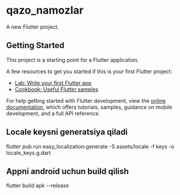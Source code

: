 # qazo_namozlar

A new Flutter project.

## Getting Started

This project is a starting point for a Flutter application.

A few resources to get you started if this is your first Flutter project:

- [Lab: Write your first Flutter app](https://docs.flutter.dev/get-started/codelab)
- [Cookbook: Useful Flutter samples](https://docs.flutter.dev/cookbook)

For help getting started with Flutter development, view the
[online documentation](https://docs.flutter.dev/), which offers tutorials,
samples, guidance on mobile development, and a full API reference.

## Locale keysni generatsiya qiladi

flutter pub run easy_localization:generate -S assets/locale -f keys -o locale_keys.g.dart

## Appni android uchun build qilish

flutter build apk --release 